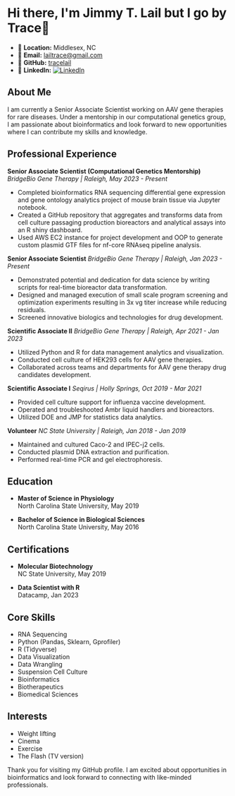 # Hi there, I'm Jimmy T. Lail but I go by Trace👋

- 📍 **Location:** Middlesex, NC
- 📧 **Email:** lailtrace@gmail.com
- 🔗 **GitHub:** [tracelail](https://github.com/tracelail)
 - 💼 **LinkedIn:** [![LinkedIn](https://img.shields.io/badge/-LinkedIn-blue?style=flat&logo=Linkedin&logoColor=white)](https://linkedin.com/in/jimmy-lail-2339aa120)

## About Me

I am currently a Senior Associate Scientist working on AAV gene therapies for rare diseases. Under a mentorship in our computational genetics group, I am passionate about bioinformatics and look forward to new opportunities where I can contribute my skills and knowledge.

## Professional Experience

**Senior Associate Scientist (Computational Genetics Mentorship)**
*BridgeBio Gene Therapy | Raleigh, May 2023 - Present*

- Completed bioinformatics RNA sequencing differential gene expression and gene ontology analytics project of mouse brain tissue via Jupyter notebook.
- Created a GitHub repository that aggregates and transforms data from cell culture passaging production bioreactors and analytical assays into an R shiny dashboard.
- Used AWS EC2 instance for project development and OOP to generate custom plasmid GTF files for nf-core RNAseq pipeline analysis.

**Senior Associate Scientist**
*BridgeBio Gene Therapy | Raleigh, Jan 2023 - Present*

- Demonstrated potential and dedication for data science by writing scripts for real-time bioreactor data transformation.
- Designed and managed execution of small scale program screening and optimization experiments resulting in 3x vg titer increase while reducing residuals.
- Screened innovative biologics and technologies for drug development.

**Scientific Associate II**
*BridgeBio Gene Therapy | Raleigh, Apr 2021 - Jan 2023*

- Utilized Python and R for data management analytics and visualization.
- Conducted cell culture of HEK293 cells for AAV gene therapies.
- Collaborated across teams and departments for AAV gene therapy drug candidates development.

**Scientific Associate I**
*Seqirus | Holly Springs, Oct 2019 - Mar 2021*

- Provided cell culture support for influenza vaccine development.
- Operated and troubleshooted Ambr liquid handlers and bioreactors.
- Utilized DOE and JMP for statistics data analytics.

**Volunteer**
*NC State University | Raleigh, Jan 2018 - Jan 2019*

- Maintained and cultured Caco-2 and IPEC-j2 cells.
- Conducted plasmid DNA extraction and purification.
- Performed real-time PCR and gel electrophoresis.

## Education

- **Master of Science in Physiology**  
  North Carolina State University, May 2019

- **Bachelor of Science in Biological Sciences**  
  North Carolina State University, May 2016

## Certifications

- **Molecular Biotechnology**  
  NC State University, May 2019

- **Data Scientist with R**  
  Datacamp, Jan 2023

## Core Skills

- RNA Sequencing
- Python (Pandas, Sklearn, Gprofiler)
- R (Tidyverse)
- Data Visualization
- Data Wrangling
- Suspension Cell Culture
- Bioinformatics
- Biotherapeutics
- Biomedical Sciences

## Interests

- Weight lifting
- Cinema
- Exercise
- The Flash (TV version)

Thank you for visiting my GitHub profile. I am excited about opportunities in bioinformatics and look forward to connecting with like-minded professionals.

